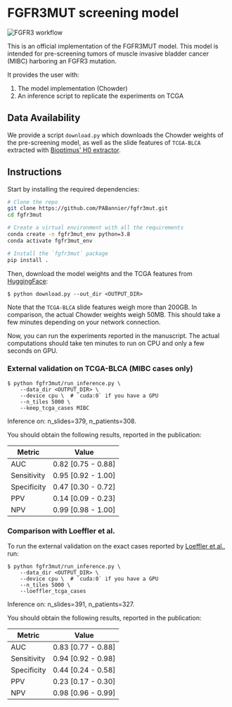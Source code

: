# FGFR3MUT screening model

![FGFR3 workflow](./assets/figure.png)

This is an official implementation of the FGFR3MUT model. This model is intended for pre-screening tumors of muscle invasive bladder cancer (MIBC) harboring an FGFR3 mutation.

It provides the user with:

1. The model implementation (Chowder)
2. An inference script to replicate the experiments on TCGA

## Data Availability

We provide a script `download.py` which downloads the Chowder weights of the pre-screening model, as well as the slide features of `TCGA-BLCA` extracted with [Bioptimus' H0 extractor](https://github.com/bioptimus/releases/tree/main/models/h-optimus/v0?utm_source=owkin&utm_medium=referral&utm_campaign=h-bioptimus-o).

## Instructions

Start by installing the required dependencies:

```bash
# Clone the repo
git clone https://github.com/PABannier/fgfr3mut.git
cd fgfr3mut

# Create a virtual environment with all the requirements
conda create -n fgfr3mut_env python=3.8
conda activate fgfr3mut_env

# Install the `fgfr3mut` package
pip install .
```

Then, download the model weights and the TCGA features from [HuggingFace](https://huggingface.co/datasets/PABannier/fgfr3mut):

```shell
$ python download.py --out_dir <OUTPUT_DIR>
```

Note that the `TCGA-BLCA` slide features weigh more than 200GB. In comparison, the actual Chowder weights weigh 50MB.
This should take a few minutes depending on your network connection.

Now, you can run the experiments reported in the manuscript. The actual computations should take ten minutes to run on CPU and only a few seconds on GPU.

### External validation on TCGA-BLCA (MIBC cases only)

```shell
$ python fgfr3mut/run_inference.py \
    --data_dir <OUTPUT_DIR> \
    --device cpu \  # `cuda:0` if you have a GPU
    --n_tiles 5000 \
    --keep_tcga_cases MIBC
```

Inference on: n_slides=379, n_patients=308.

You should obtain the following results, reported in the publication:

| Metric      | Value              |
| ----------- | -------------------|
| AUC         | 0.82 [0.75 - 0.88] |
| Sensitivity | 0.95 [0.92 - 1.00] |
| Specificity | 0.47 [0.30 - 0.72] |
| PPV         | 0.14 [0.09 - 0.23] |
| NPV         | 0.99 [0.98 - 1.00] |

### Comparison with Loeffler et al.

To run the external validation on the exact cases reported by [Loeffler et al.](<https://eu-focus.europeanurology.com/article/S2405-4569(21)00113-9/fulltext>), run:

```shell
$ python fgfr3mut/run_inference.py \
    --data_dir <OUTPUT_DIR> \
    --device cpu \  # `cuda:0` if you have a GPU
    --n_tiles 5000 \
    --loeffler_tcga_cases
```

Inference on: n_slides=391, n_patients=327.

You should obtain the following results, reported in the publication:

| Metric      | Value              |
| ----------- | ------------------ |
| AUC         | 0.83 [0.77 - 0.88] |
| Sensitivity | 0.94 [0.92 - 0.98] |
| Specificity | 0.44 [0.24 - 0.58] |
| PPV         | 0.23 [0.17 - 0.30] |
| NPV         | 0.98 [0.96 - 0.99] |
